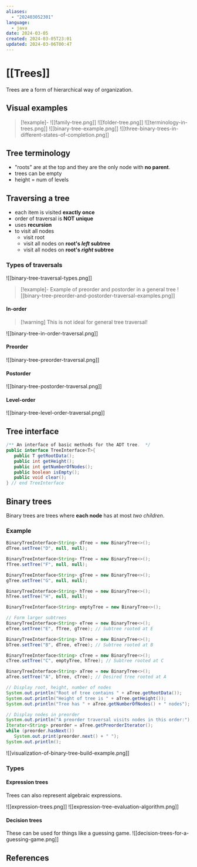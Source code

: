 ```yaml
---
aliases:
  - "202403052301"
language:
  - java
date: 2024-03-05
created: 2024-03-05T23:01
updated: 2024-03-06T00:47
---
```

# [[Trees]]
Trees are a form of hierarchical way of organization.

## Visual examples
> [!example]-
> ![[family-tree.png]]
> ![[folder-tree.png]]
> ![[terminology-in-trees.png]]
> ![[binary-tree-example.png]]
> ![[three-binary-trees-in-different-states-of-completion.png]]

## Tree terminology
- "roots" are at the top and they are the only node with **no parent**.
- trees can be empty
- height = num of levels

## Traversing a tree
- each item is visited **exactly once**
- order of traversal is **NOT unique**
- uses **recursion**
- to visit all nodes
	- visit root
	- visit all nodes on **root's *left* subtree**
	- visit all nodes on **root's *right* subtree**

### Types of traversals
![[binary-tree-traversal-types.png]]

> [!example]- Example of preorder and postorder in a general tree
> ![[binary-tree-preorder-and-postorder-traversal-examples.png]]
#### In-order
> [!warning] This is not ideal for general tree traversal!

![[binary-tree-in-order-traversal.png]]

#### Preorder
![[binary-tree-preorder-traversal.png]]

#### Postorder
![[binary-tree-postorder-traversal.png]]

#### Level-order
![[binary-tree-level-order-traversal.png]]

## Tree interface
```java
/** An interface of basic methods for the ADT tree.  */
public interface TreeInterface<T>{
   public T getRootData();
   public int getHeight();
   public int getNumberOfNodes();
   public boolean isEmpty();
   public void clear();
} // end TreeInterface
```

## Binary trees
Binary trees are trees where **each node** has at most *two children*.
### Example
```java
BinaryTreeInterface<String> dTree = new BinaryTree<>();
dTree.setTree("D", null, null);

BinaryTreeInterface<String> fTree = new BinaryTree<>();
fTree.setTree("F", null, null);

BinaryTreeInterface<String> gTree = new BinaryTree<>();
gTree.setTree("G", null, null);

BinaryTreeInterface<String> hTree = new BinaryTree<>();
hTree.setTree("H", null, null);

BinaryTreeInterface<String> emptyTree = new BinaryTree<>();

// Form larger subtrees
BinaryTreeInterface<String> eTree = new BinaryTree<>();
eTree.setTree("E", fTree, gTree); // Subtree rooted at E

BinaryTreeInterface<String> bTree = new BinaryTree<>();
bTree.setTree("B", dTree, eTree); // Subtree rooted at B

BinaryTreeInterface<String> cTree = new BinaryTree<>();
cTree.setTree("C", emptyTree, hTree); // Subtree rooted at C

BinaryTreeInterface<String> aTree = new BinaryTree<>();
aTree.setTree("A", bTree, cTree); // Desired tree rooted at A

// Display root, height, number of nodes
System.out.println("Root of tree contains " + aTree.getRootData());
System.out.println("Height of tree is " + aTree.getHeight());
System.out.println("Tree has " + aTree.getNumberOfNodes() + " nodes");

// Display nodes in preorder
System.out.println("A preorder traversal visits nodes in this order:");
Iterator<String> preorder = aTree.getPreorderIterator();
while (preorder.hasNext())
   System.out.print(preorder.next() + " ");
System.out.println();
```

![[visualization-of-binary-tree-build-example.png]]







### Types
#### Expression trees
Trees can also represent algebraic expressions.

![[expression-trees.png]]
![[expression-tree-evaluation-algorithm.png]]

#### Decision trees
These can be used for things like a guessing game.
![[decision-trees-for-a-guessing-game.png]]



## References
